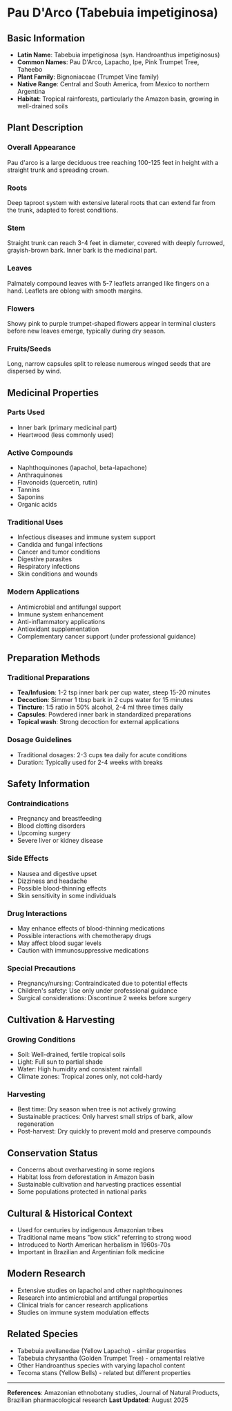 # Pau D'Arco (Tabebuia impetiginosa)

## Basic Information
- **Latin Name**: Tabebuia impetiginosa (syn. Handroanthus impetiginosus)
- **Common Names**: Pau D'Arco, Lapacho, Ipe, Pink Trumpet Tree, Taheebo
- **Plant Family**: Bignoniaceae (Trumpet Vine family)
- **Native Range**: Central and South America, from Mexico to northern Argentina
- **Habitat**: Tropical rainforests, particularly the Amazon basin, growing in well-drained soils

## Plant Description

### Overall Appearance
Pau d'arco is a large deciduous tree reaching 100-125 feet in height with a straight trunk and spreading crown.

### Roots
Deep taproot system with extensive lateral roots that can extend far from the trunk, adapted to forest conditions.

### Stem
Straight trunk can reach 3-4 feet in diameter, covered with deeply furrowed, grayish-brown bark. Inner bark is the medicinal part.

### Leaves
Palmately compound leaves with 5-7 leaflets arranged like fingers on a hand. Leaflets are oblong with smooth margins.

### Flowers
Showy pink to purple trumpet-shaped flowers appear in terminal clusters before new leaves emerge, typically during dry season.

### Fruits/Seeds
Long, narrow capsules split to release numerous winged seeds that are dispersed by wind.

## Medicinal Properties

### Parts Used
- Inner bark (primary medicinal part)
- Heartwood (less commonly used)

### Active Compounds
- Naphthoquinones (lapachol, beta-lapachone)
- Anthraquinones
- Flavonoids (quercetin, rutin)
- Tannins
- Saponins
- Organic acids

### Traditional Uses
- Infectious diseases and immune system support
- Candida and fungal infections
- Cancer and tumor conditions
- Digestive parasites
- Respiratory infections
- Skin conditions and wounds

### Modern Applications
- Antimicrobial and antifungal support
- Immune system enhancement
- Anti-inflammatory applications
- Antioxidant supplementation
- Complementary cancer support (under professional guidance)

## Preparation Methods

### Traditional Preparations
- **Tea/Infusion**: 1-2 tsp inner bark per cup water, steep 15-20 minutes
- **Decoction**: Simmer 1 tbsp bark in 2 cups water for 15 minutes
- **Tincture**: 1:5 ratio in 50% alcohol, 2-4 ml three times daily
- **Capsules**: Powdered inner bark in standardized preparations
- **Topical wash**: Strong decoction for external applications

### Dosage Guidelines
- Traditional dosages: 2-3 cups tea daily for acute conditions
- Duration: Typically used for 2-4 weeks with breaks

## Safety Information

### Contraindications
- Pregnancy and breastfeeding
- Blood clotting disorders
- Upcoming surgery
- Severe liver or kidney disease

### Side Effects
- Nausea and digestive upset
- Dizziness and headache
- Possible blood-thinning effects
- Skin sensitivity in some individuals

### Drug Interactions
- May enhance effects of blood-thinning medications
- Possible interactions with chemotherapy drugs
- May affect blood sugar levels
- Caution with immunosuppressive medications

### Special Precautions
- Pregnancy/nursing: Contraindicated due to potential effects
- Children's safety: Use only under professional guidance
- Surgical considerations: Discontinue 2 weeks before surgery

## Cultivation & Harvesting

### Growing Conditions
- Soil: Well-drained, fertile tropical soils
- Light: Full sun to partial shade
- Water: High humidity and consistent rainfall
- Climate zones: Tropical zones only, not cold-hardy

### Harvesting
- Best time: Dry season when tree is not actively growing
- Sustainable practices: Only harvest small strips of bark, allow regeneration
- Post-harvest: Dry quickly to prevent mold and preserve compounds

## Conservation Status
- Concerns about overharvesting in some regions
- Habitat loss from deforestation in Amazon basin
- Sustainable cultivation and harvesting practices essential
- Some populations protected in national parks

## Cultural & Historical Context
- Used for centuries by indigenous Amazonian tribes
- Traditional name means "bow stick" referring to strong wood
- Introduced to North American herbalism in 1960s-70s
- Important in Brazilian and Argentinian folk medicine

## Modern Research
- Extensive studies on lapachol and other naphthoquinones
- Research into antimicrobial and antifungal properties
- Clinical trials for cancer research applications
- Studies on immune system modulation effects

## Related Species
- Tabebuia avellanedae (Yellow Lapacho) - similar properties
- Tabebuia chrysantha (Golden Trumpet Tree) - ornamental relative
- Other Handroanthus species with varying lapachol content
- Tecoma stans (Yellow Bells) - related but different properties

---

**References**: Amazonian ethnobotany studies, Journal of Natural Products, Brazilian pharmacological research
**Last Updated**: August 2025